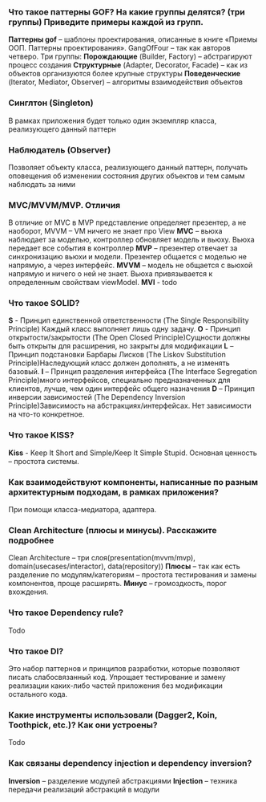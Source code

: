 ### Что такое паттерны GOF? На какие группы делятся? (три группы) Приведите примеры каждой из групп. 

**Паттерны gof** – шаблоны проектирования, описанные в книге «Приемы ООП. Паттерны проектирования». GangOfFour – так как авторов четверо.
Три группы:
**Порождающие** (Builder, Factory) – абстрагируют процесс создания
**Структурные** (Adapter, Decorator, Facade) – как из объектов организуются более крупные структуры
**Поведенческие** (Iterator, Mediator, Observer) – алгоритмы взаимодействия объектов

### Синглтон (Singleton)

В рамках приложения будет только один экземпляр класса, реализующего данный паттерн

### Наблюдатель (Observer)

Позволяет объекту класса, реализующего данный паттерн, получать оповещения об изменении состояния других объектов и тем самым наблюдать за ними

### MVC/MVVM/MVP. Отличия

В отличие от MVC в MVP представление определяет презентер, а не наоборот, MVVM – VM ничего не знает про View
**MVC** – вьюха наблюдает за моделью, контроллер обновляет модель и вьюху. Вьюха передает все события в контроллер
**MVP** – презентер отвечает за синхронизацию вьюхи и модели. Презентер общается с моделью не напрямую, а через интерфейс.
**MVVM** – модель не общается с вьюхой напрямую и ничего о ней не знает. Вьюха привязывается к определенным свойствам viewModel.
**MVI** - todo

### Что такое SOLID? 

**S** - Принцип единственной ответственности (The Single Responsibility Principle) Каждый класс выполняет лишь одну задачу.
**O** - Принцип открытости/закрытости (The Open Closed Principle)Сущности должны быть открыты для расширения, но закрыты для модификации
**L** – Принцип подстановки Барбары Лисков (The Liskov Substitution Principle)Наследующий класс должен дополнять, а не изменять базовый.
**I** – Принцип разделения интерфейса (The Interface Segregation Principle)много интерфейсов, специально предназначенных для клиентов, лучше, чем один интерфейс общего назначения
**D** – Принцип инверсии зависимостей (The Dependency Inversion Principle)Зависимость на абстракциях/интерфейсах. Нет зависимости на что-то конкретное.

### Что такое KISS?

**Kiss** - Keep It Short and Simple/Keep It Simple Stupid. Основная ценность – простота системы.

### Как взаимодействуют компоненты, написанные по разным архитектурным подходам, в рамках приложения?

При помощи класса-медиатора, адаптера.

### Clean Architecture (плюсы и минусы). Расскажите подробнее

Clean Architecture – три слоя(presentation(mvvm/mvp), domain(usecases/interactor), data(repository))
**Плюсы** – так как есть разделение по модулям/категориям – простота тестирования и замены компонентов, проще расширять.
**Минус** – громоздкость, порог вхождения.

### Что такое Dependency rule?

Todo

### Что такое DI?

Это набор паттернов и принципов разработки, которые позволяют писать слабосвязанный код. Упрощает тестирование и замену реализации каких-либо частей приложения без модификации остального кода.

### Какие инструменты использовали (Dagger2, Koin, Toothpick, etc.)? Как они устроены? 

Todo

### Как связаны dependency injection и dependency inversion?

**Inversion** – разделение модулей абстракциями
**Injection** – техника передачи реализаций абстракций в модули